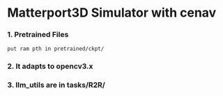 # Matterport3D Simulator with cenav

### 1. Pretrained Files
`put ram pth in pretrained/ckpt/`

### 2. It adapts to opencv3.x

### 3. llm_utils are in tasks/R2R/
